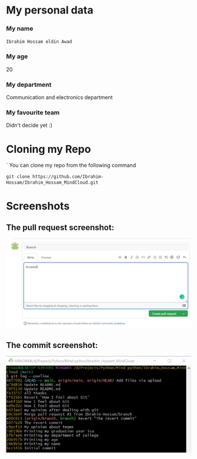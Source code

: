 # My personal data

### My name

`Ibrahim Hossam eldin Awad`

### My age

20

### My department

Communication and electronics department

### My favourite team
Didn't decide yet :)

# Cloning my Repo

` You can clone my repo from the following command

```
git clone https://github.com/Ibrahim-Hossam/Ibrahim_Hossam_MindCloud.git
```

# Screenshots
## The pull request screenshot:
![](Pull%20request.jpg)

## The commit screenshot:
![](commits.jpg)
